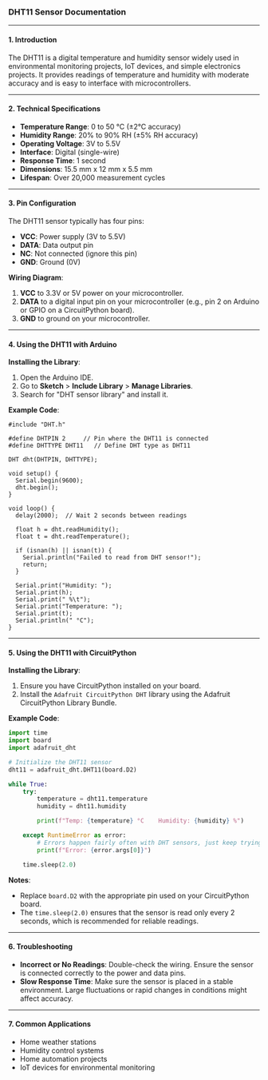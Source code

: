 ### DHT11 Sensor Documentation

---

#### 1. **Introduction**

The DHT11 is a digital temperature and humidity sensor widely used in environmental monitoring projects, IoT devices, and simple electronics projects. It provides readings of temperature and humidity with moderate accuracy and is easy to interface with microcontrollers.

---

#### 2. **Technical Specifications**

- **Temperature Range**: 0 to 50 °C (±2°C accuracy)
- **Humidity Range**: 20% to 90% RH (±5% RH accuracy)
- **Operating Voltage**: 3V to 5.5V
- **Interface**: Digital (single-wire)
- **Response Time**: 1 second
- **Dimensions**: 15.5 mm x 12 mm x 5.5 mm
- **Lifespan**: Over 20,000 measurement cycles

---

#### 3. **Pin Configuration**

The DHT11 sensor typically has four pins:

- **VCC**: Power supply (3V to 5.5V)
- **DATA**: Data output pin
- **NC**: Not connected (ignore this pin)
- **GND**: Ground (0V)

**Wiring Diagram**:

1. **VCC** to 3.3V or 5V power on your microcontroller.
2. **DATA** to a digital input pin on your microcontroller (e.g., pin 2 on Arduino or GPIO on a CircuitPython board).
3. **GND** to ground on your microcontroller.

---

#### 4. **Using the DHT11 with Arduino**

**Installing the Library**:

1. Open the Arduino IDE.
2. Go to **Sketch** > **Include Library** > **Manage Libraries**.
3. Search for "DHT sensor library" and install it.

**Example Code**:

```arduino
#include "DHT.h"

#define DHTPIN 2     // Pin where the DHT11 is connected
#define DHTTYPE DHT11   // Define DHT type as DHT11

DHT dht(DHTPIN, DHTTYPE);

void setup() {
  Serial.begin(9600);
  dht.begin();
}

void loop() {
  delay(2000);  // Wait 2 seconds between readings

  float h = dht.readHumidity();
  float t = dht.readTemperature();

  if (isnan(h) || isnan(t)) {
    Serial.println("Failed to read from DHT sensor!");
    return;
  }

  Serial.print("Humidity: ");
  Serial.print(h);
  Serial.print(" %\t");
  Serial.print("Temperature: ");
  Serial.print(t);
  Serial.println(" °C");
}
```

---

#### 5. **Using the DHT11 with CircuitPython**

**Installing the Library**:

1. Ensure you have CircuitPython installed on your board.
2. Install the `Adafruit CircuitPython DHT` library using the Adafruit CircuitPython Library Bundle.

**Example Code**:

```python
import time
import board
import adafruit_dht

# Initialize the DHT11 sensor
dht11 = adafruit_dht.DHT11(board.D2)

while True:
    try:
        temperature = dht11.temperature
        humidity = dht11.humidity

        print(f"Temp: {temperature} °C    Humidity: {humidity} %")

    except RuntimeError as error:
        # Errors happen fairly often with DHT sensors, just keep trying
        print(f"Error: {error.args[0]}")

    time.sleep(2.0)
```

**Notes**:

- Replace `board.D2` with the appropriate pin used on your CircuitPython board.
- The `time.sleep(2.0)` ensures that the sensor is read only every 2 seconds, which is recommended for reliable readings.

---

#### 6. **Troubleshooting**

- **Incorrect or No Readings**: Double-check the wiring. Ensure the sensor is connected correctly to the power and data pins.
- **Slow Response Time**: Make sure the sensor is placed in a stable environment. Large fluctuations or rapid changes in conditions might affect accuracy.

---

#### 7. **Common Applications**

- Home weather stations
- Humidity control systems
- Home automation projects
- IoT devices for environmental monitoring